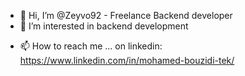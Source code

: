 - 👋 Hi, I’m @Zeyvo92 - Freelance Backend developer
- 👀 I’m interested in backend development
<!--- - 🌱 I’m currently learning ...
- 💞️ I’m looking to collaborate on ... --->
- 📫 How to reach me ... on linkedin: https://www.linkedin.com/in/mohamed-bouzidi-tek/

<!---
Zeyvo92/Zeyvo92 is a ✨ special ✨ repository because its `README.md` (this file) appears on your GitHub profile.
You can click the Preview link to take a look at your changes.
--->
